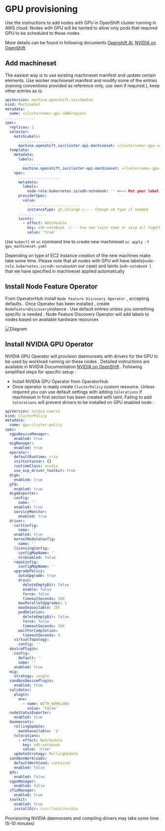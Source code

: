 # GPU provisioning

Use the instructions to add nodes with GPU in OpenShift cluster running in AWS cloud. Nodes with GPU will be tainted to allow only pods that required GPU to be scheduled to these nodes

More details can be found in following documents [Openshift AI](https://ai-on-openshift.io/odh-rhoai/nvidia-gpus/), [NVIDIA on OpenShift](https://docs.nvidia.com/datacenter/cloud-native/openshift/latest/index.html)

## Add machineset

The easiest way is to use existing machineset manifest and update certain elements. Use worker machineset manifest and modify some of the entries (naming conventions provided as reference only, use own if required.), keep other entries as is:

```yaml
apiVersion: machine.openshift.io/v1beta1
kind: MachineSet
metadata:
  name: <clustername>-gpu-<AWSregion>
..............
spec:
  replicas: 1
  selector:
    matchLabels:
      ................
      machine.openshift.io/cluster-api-machineset: <clustername>-gpu-<AWSregion>
  template:
    metadata:
      labels:
        ........
        machine.openshift.io/cluster-api-machineset: <clustername>-gpu-<AWSregion>
    spec:
      ...................
      metadata:
        labels:
          node-role.kubernetes.io/odh-notebook: '' <--- Put your label if needed
      providerSpec:
        value:
          ........................
          instanceType: g5.2xlarge <---- Change vm type if needed
      .............
      taints:
        - effect: NoSchedule
          key: odh-notebook  <--- Use own taint name or skip all together
          value: 'true'
```

Use `kubectl` or `oc` command line to create new machineset `oc apply -f gpu_machineset.yaml`

Depending on type of EC2 instance creation of the new machines make take some time. Please note that all nodes with GPU will have labels(`node-role.kubernetes.io/odh-notebook`in our case) and taints (`odh-notebook `) that we have specified in machineset applied automatically

## Install Node Feature Operator

From OperatorHub install `Node Feature Discovery Operator` , accepting defaults . Once Operator has been installed , create `NodeFeatureDiscovery`instance . Use default entries unless you something specific is needed . Node Feature Discovery Operator will add labels to nodes based on available hardware resources

![Diagram](images/node-feature-discovery.png)

## Install NVIDIA GPU Operator

NVIDIA GPU Operator will provision daemonsets with drivers for the GPU to be used by workload running on these nodes . Detailed instructions are available in NVIDIA Documentation [NVIDIA on OpenShift](https://docs.nvidia.com/datacenter/cloud-native/openshift/latest/index.html) .  Following simplified steps for specific setup :

- Install NVIDIA GPU Operator from OperatorHub
- Once operator is ready create `ClusterPolicy` custom resource. Unless required you can use default settings with adding `tolerations` if machineset in first section has been created with taint. Failing to add `tolerations` will prevent drivers to be installed on GPU enabled node :

```yaml
apiVersion: nvidia.com/v1
kind: ClusterPolicy
metadata:
  name: gpu-cluster-policy
spec:
  vgpuDeviceManager:
    enabled: true
  migManager:
    enabled: true
  operator:
    defaultRuntime: crio
    initContainer: {}
    runtimeClass: nvidia
    use_ocp_driver_toolkit: true
  dcgm:
    enabled: true
  gfd:
    enabled: true
  dcgmExporter:
    config:
      name: ''
    enabled: true
    serviceMonitor:
      enabled: true
  driver:
    certConfig:
      name: ''
    enabled: true
    kernelModuleConfig:
      name: ''
    licensingConfig:
      configMapName: ''
      nlsEnabled: false
    repoConfig:
      configMapName: ''
    upgradePolicy:
      autoUpgrade: true
      drain:
        deleteEmptyDir: false
        enable: false
        force: false
        timeoutSeconds: 300
      maxParallelUpgrades: 1
      maxUnavailable: 25%
      podDeletion:
        deleteEmptyDir: false
        force: false
        timeoutSeconds: 300
      waitForCompletion:
        timeoutSeconds: 0
    virtualTopology:
      config: ''
  devicePlugin:
    config:
      default: ''
      name: ''
    enabled: true
  mig:
    strategy: single
  sandboxDevicePlugin:
    enabled: true
  validator:
    plugin:
      env:
        - name: WITH_WORKLOAD
          value: 'false'
  nodeStatusExporter:
    enabled: true
  daemonsets:
    rollingUpdate:
      maxUnavailable: '1'
    tolerations:
      - effect: NoSchedule
        key: odh-notebook
        value: 'true'
    updateStrategy: RollingUpdate
  sandboxWorkloads:
    defaultWorkload: container
    enabled: false
  gds:
    enabled: false
  vgpuManager:
    enabled: false
  vfioManager:
    enabled: true
  toolkit:
    enabled: true
    installDir: /usr/local/nvidia
```

Provisioning NVIDIA daemonsets and compiling drivers may take some time (5-10 minutes)
